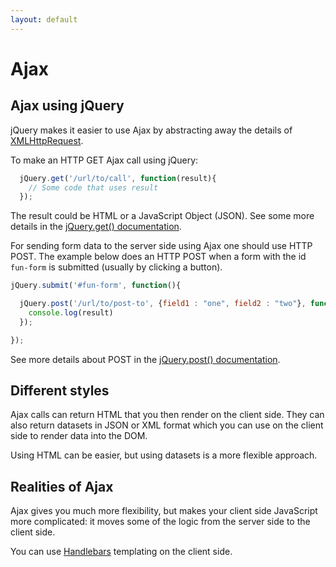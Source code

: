 ```yaml
---
layout: default
---
```

# Ajax

## Ajax using jQuery

jQuery makes it easier to use Ajax by abstracting away the details of [XMLHttpRequest](https://developer.mozilla.org/en-US/docs/Web/API/XMLHttpRequest).

To make an HTTP GET Ajax call using jQuery:

```javascript
  jQuery.get('/url/to/call', function(result){
    // Some code that uses result
  });
```

The result could be HTML or a JavaScript Object (JSON). See some more details in the [jQuery.get() documentation](https://api.jquery.com/jquery.get/#jQuery-get-url-data-success-dataType).

For sending form data to the server side using Ajax one should use HTTP POST. The example below does an HTTP POST when a form with the id `fun-form` is submitted (usually by clicking a button).

```javascript
jQuery.submit('#fun-form', function(){

  jQuery.post('/url/to/post-to', {field1 : "one", field2 : "two"}, function(result){
    console.log(result)
  });

});
```

See more details about POST in the [jQuery.post() documentation](https://api.jquery.com/jQuery.post/#jQuery-post-url-data-success-dataType).

## Different styles

Ajax calls can return HTML that you then render on the client side. They can also return datasets in JSON or XML format which you can use on the client side to render data into the DOM.

Using HTML can be easier, but using datasets is a more flexible approach.

## Realities of Ajax

Ajax gives you much more flexibility, but makes your client side JavaScript more complicated: it moves some of the logic from the server side to the client side.

You can use [Handlebars](http://handlebarsjs.com/) templating on the client side.
